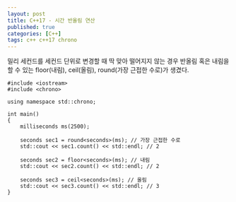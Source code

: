 ```yaml
---
layout: post
title: C++17 - 시간 반올림 연산
published: true
categories: [C++]
tags: c++ c++17 chrono
---
```

밀리 세컨드를 세컨드 단위로 변경할 때 딱 맞아 떨어지지 않는 경우 반올림 혹은 내림을 할 수 있는 floor(내림), ceil(올림), round(가장 근접한 수로)가 생겼다.  
  
```
#include <iostream>
#include <chrono>

using namespace std::chrono;

int main()
{
    milliseconds ms(2500);
    
    seconds sec1 = round<seconds>(ms); // 가장 근접한 수로
    std::cout << sec1.count() << std::endl; // 2
    
    seconds sec2 = floor<seconds>(ms); // 내림
    std::cout << sec2.count() << std::endl; // 2
    
    seconds sec3 = ceil<seconds>(ms); // 올림
    std::cout << sec3.count() << std::endl; // 3
}
```
  
  
